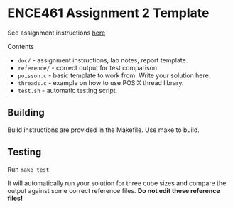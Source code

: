 ENCE461 Assignment 2 Template
=============================

See assignment instructions [here](doc/instructions/instructions.pdf)

Contents
 - `doc/` - assignment instructions, lab notes, report template.
 - `reference/` - correct output for test comparison.
 - `poisson.c` - basic template to work from. Write your solution here.
 - `threads.c` - example on how to use POSIX thread library.
 - `test.sh` - automatic testing script.

Building
--------

Build instructions are provided in the Makefile.  Use make to build.


Testing
-------

Run `make test`

It will automatically run your solution for three cube sizes and compare the
output against some correct reference files. **Do not edit these reference
files!**
